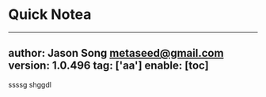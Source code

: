 # Quick Notea
---
author: Jason Song <metaseed@gmail.com>
version: 1.0.496
tag: ['aa']
enable: [toc]
---
ssssg
shggdl